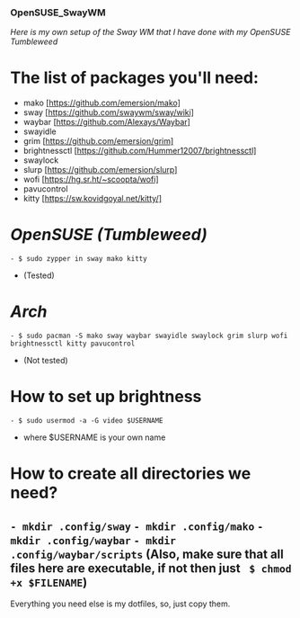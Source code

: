 ### OpenSUSE_SwayWM
_Here is my own setup of the Sway WM that I have done with my OpenSUSE Tumbleweed_ 

# The list of packages you'll need:
- mako [https://github.com/emersion/mako]
- sway [https://github.com/swaywm/sway/wiki]
- waybar [https://github.com/Alexays/Waybar]
- swayidle
- grim [https://github.com/emersion/grim]
- brightnessctl [https://github.com/Hummer12007/brightnessctl]
- swaylock
- slurp [https://github.com/emersion/slurp]
- wofi [https://hg.sr.ht/~scoopta/wofi] 
- pavucontrol
- kitty [https://sw.kovidgoyal.net/kitty/]

# _OpenSUSE (Tumbleweed)_
  ```
 - $ sudo zypper in sway mako kitty
  ```
 - (Tested)
 
# _Arch_
  ```
 - $ sudo pacman -S mako sway waybar swayidle swaylock grim slurp wofi brightnessctl kitty pavucontrol
  ```
 - (Not tested)
 
# How to set up brightness
  ```
 - $ sudo usermod -a -G video $USERNAME
  ```
 - where $USERNAME is your own name
 
# How to create all directories we need?
 ` - mkdir .config/sway `
 ` - mkdir .config/mako `
 ` - mkdir .config/waybar `
 ` - mkdir .config/waybar/scripts ` (Also, make sure that all files here are executable, if not then just ` $ chmod +x $FILENAME`)
 --------------
 Everything you need else is my dotfiles, so, just copy them.
 
